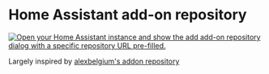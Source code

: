 # Home Assistant add-on repository

[![Open your Home Assistant instance and show the add add-on repository dialog with a specific repository URL pre-filled.](https://my.home-assistant.io/badges/supervisor_add_addon_repository.svg)](https://my.home-assistant.io/redirect/supervisor_add_addon_repository/?repository_url=https%3A%2F%2Fgithub.com%2FDDanii%2FHA-Add-ons-by-DDanii)

Largely inspired by [alexbelgium's addon repository](https://github.com/alexbelgium/hassio-addons)
